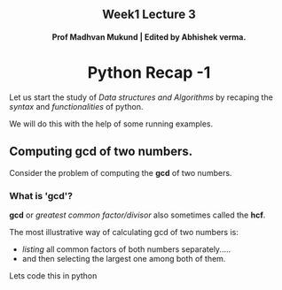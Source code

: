 <center>

## Week1 Lecture 3 
#### Prof Madhvan Mukund | Edited by Abhishek verma.

# Python Recap -1

</center>

Let us start the study of *Data structures and Algorithms* by recaping the *syntax* and *functionalities* of python.

We will do this with the help of some running examples.

## Computing gcd of two numbers.
Consider the problem of computing the **gcd** of two numbers.

###  What is 'gcd'?

**gcd** or *greatest common factor/divisor* also sometimes called the **hcf**.


The most illustrative way of calculating gcd of two numbers is:
- *listing* all common factors of both numbers separately.....
- and then selecting the largest one among both of them.

Lets code this in python 


